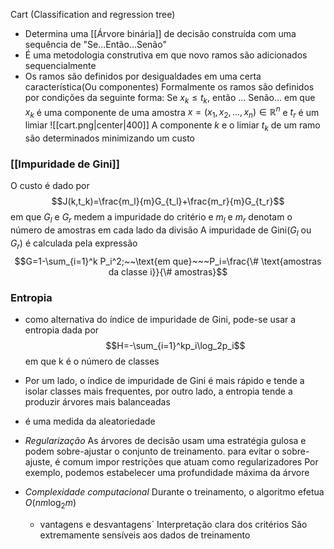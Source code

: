 Cart (Classification and regression tree)
- Determina uma [[Árvore binária]] de decisão construída com uma sequência de "Se...Então...Senão"
- É uma metodologia construtiva em que novo ramos são adicionados sequencialmente
- Os ramos são definidos por desigualdades em uma certa característica(Ou componentes)
Formalmente os ramos são definidos por condições da seguinte forma:
Se $x_k\leq t_k$, então ... Senão... em que $x_k$ é uma componente de uma amostra $x=(x_1,x_2,...,x_n)\in \mathbb{R}^n$ e $t_r$ é um limiar
![[cart.png|center|400]]
A componente $k$ e o limiar $t_k$ de um ramo são determinados minimizando um custo

### [[Impuridade de Gini]]
O custo é dado por $$J(k,t_k)=\frac{m_l}{m}G_{t_l}+\frac{m_r}{m}G_{t_r}$$
em que $G_l$ e $G_r$ medem a impuridade do critério e $m_l$ e $m_r$ denotam o número de amostras em cada lado da divisão
A impuridade de Gini($G_l$ ou $G_r$) é calculada pela expressão$$G=1-\sum_{i=1}^k P_i^2;~~\text{em que}~~~P_i=\frac{\# \text{amostras da classe i}}{\# amostras}$$

### Entropia
- como alternativa do índice de impuridade de Gini, pode-se usar a entropia dada por$$H=-\sum_{i=1}^kp_i\log_2p_i$$
em que k é o número de classes
- Por um lado, o índice de impuridade de Gini é mais rápido e tende a isolar classes mais frequentes, por outro lado, a entropia tende a produzir árvores mais balanceadas
- é uma medida da aleatoriedade

- *Regularização*
As árvores de decisão usam uma estratégia gulosa e podem sobre-ajustar o conjunto de treinamento.
para evitar o sobre-ajuste, é comum impor restrições que atuam como regularizadores Por exemplo, podemos estabelecer uma profundidade máxima da árvore
- *Complexidade computacional*
Durante o treinamento, o algoritmo efetua $O(nm\log_2m)$ 
	- vantagens e desvantagens´
		Interpretação clara dos critérios
		São extremamente sensíveis aos dados de treinamento